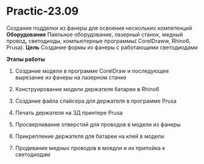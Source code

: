 # Practic-23.09
Создание подделки из фанеры для освоения нескольких компетенций
**Оборудование**
Паяльное оборудование, лазерный станок, медный провод, светодиоды, компьютерные программы( CorelDraww, Rhino6, Prusa).
**Цель** 
Создание формы из фанеры с работающими светодиодами

**Этапы работы**
1) Создание модели в программе CorelDraw и последующее вырезание из фанеры на лазерном станке

2) Конструирование модели держателя батареи в Rhino6

3) Создание файла слайсера для держателя в программе Prusa

4) Печать держателя на 3Д принтере Prusa

5) Просверливание отверстий для проводов в модели из фанеры

6) Прикрепление держателя для батареи на клей в модели

7) Продевание медных проводов в моедли и их припойка к светодиодам
